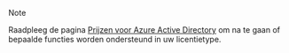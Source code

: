 > [!NOTE]
> Raadpleeg de pagina [Prijzen voor Azure Active Directory](https://azure.microsoft.com/pricing/details/active-directory/) om na te gaan of bepaalde functies worden ondersteund in uw licentietype. 


